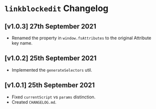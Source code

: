 # `linkblockedit` Changelog

## [v1.0.3] 27th September 2021

- Renamed the property in `window.fsAttributes` to the original Attribute key name.

## [v1.0.2] 25th September 2021

- Implemented the `generateSelectors` util.

## [v1.0.1] 25th September 2021

- Fixed `currentScript` vs `params` distinction.
- Created `CHANGELOG.md`.
